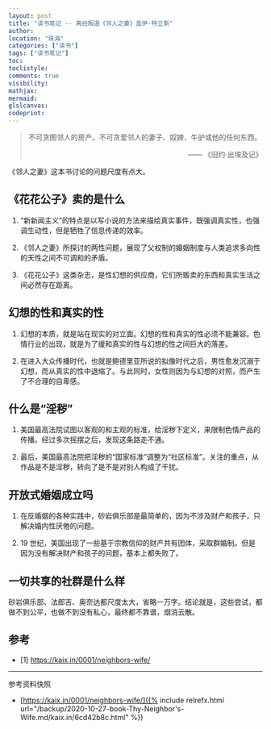 ```yaml
---
layout: post
title: "读书笔记 -- 离经叛道《邻人之妻》盖伊·特立斯"
author:
location: "珠海"
categories: ["读书"]
tags: ["读书笔记"]
toc:
toclistyle:
comments: true
visibility:
mathjax:
mermaid:
glslcanvas:
codeprint:
---
```


> 不可贪图邻人的房产。不可贪爱邻人的妻子、奴婢、牛驴或他的任何东西。
> <p align="right"> —— 《旧约·出埃及记》</p>

《邻人之妻》这本书讨论的问题尺度有点大。


## 《花花公子》卖的是什么

1. “新新闻主义”的特点是以写小说的方法来描绘真实事件，既强调真实性，也强调生动性，但是牺牲了信息传递的效率。

2. 《邻人之妻》所探讨的两性问题，展现了父权制的婚姻制度与人类追求多向性的天性之间不可调和的矛盾。

3. 《花花公子》这类杂志，是性幻想的供应商，它们所贩卖的东西和真实生活之间必然存在距离。


## 幻想的性和真实的性

1. 幻想的本质，就是站在现实的对立面。幻想的性和真实的性必须不能兼容。色情行业的出现，就是为了缓和真实的性与幻想的性之间巨大的落差。

2. 在进入大众传播时代，也就是鲍德里亚所说的拟像时代之后，男性愈发沉溺于幻想，而从真实的性中退缩了。与此同时，女性则因为与幻想的对照，而产生了不合理的自卑感。


## 什么是“淫秽”

1. 美国最高法院试图以客观的和主观的标准，给淫秽下定义，来限制色情产品的传播。经过多次摇摆之后，发现这条路走不通。

2. 最后，美国最高法院把淫秽的“国家标准”调整为“社区标准”。关注的重点，从作品是不是淫秽，转向了是不是对别人构成了干扰。


## 开放式婚姻成立吗

1. 在反婚姻的各种实践中，砂岩俱乐部是最简单的，因为不涉及财产和孩子，只解决婚内性厌倦的问题。

2. 19 世纪，美国出现了一些基于宗教信仰的财产共有团体，采取群婚制。但是因为没有解决财产和孩子的问题，基本上都失败了。


## 一切共享的社群是什么样

砂岩俱乐部、法郎吉、奥奈达都尺度太大，省略一万字。结论就是，这些尝试，都做不到公平，也做不到没有私心，最终都不靠谱，烟消云散。


## 参考

- [1] <https://kaix.in/0001/neighbors-wife/>

<hr class='reviewline'/>
<p class='reviewtip'><script type='text/javascript' src='{% include relref.html url="/assets/reviewjs/blogs/2020-10-27-book-Thy-Neighbor's-Wife.md.js" %}'></script></p>
<font class='ref_snapshot'>参考资料快照</font>

- [https://kaix.in/0001/neighbors-wife/]({% include relrefx.html url="/backup/2020-10-27-book-Thy-Neighbor's-Wife.md/kaix.in/6cd42b8c.html" %})
